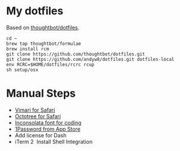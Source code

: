 # My dotfiles

Based on [thoughtbot/dotfiles](https://github.com/thoughtbot/dotfiles).

```
cd ~
brew tap thoughtbot/formulae
brew install rcm
git clone https://github.com/thoughtbot/dotfiles.git
git clone https://github.com/andyw8/dotfiles.git dotfiles-local
env RCRC=$HOME/dotfiles/rcrc rcup
sh setup/osx
```

# Manual Steps

* [Vimari for Safari](https://github.com/guyht/vimari/releases/latest)
* [Octotree for Safari](https://github.com/buunguyen/octotree)
* [Inconsolata font for coding](https://www.google.com/fonts#UsePlace:use/Collection:Inconsolata)
* [1Password from App Store](https://itunes.apple.com/us/app/1password-password-manager-and-secure-wallet/id443987910?mt=12)
* Add license for Dash
* iTerm 2 ­ Install Shell Integration
